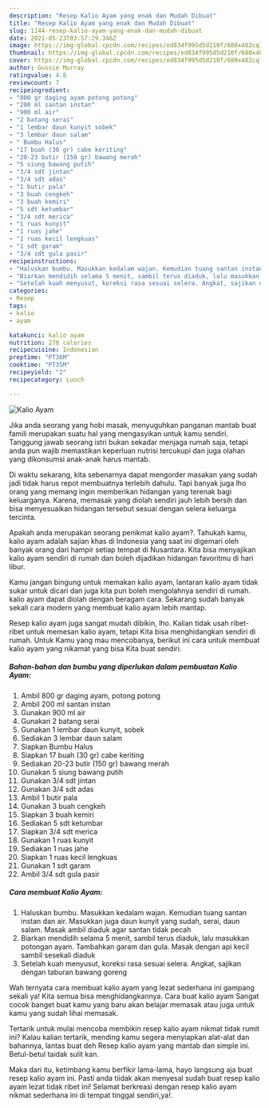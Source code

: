 ```yaml
---
description: "Resep Kalio Ayam yang enak dan Mudah Dibuat"
title: "Resep Kalio Ayam yang enak dan Mudah Dibuat"
slug: 1144-resep-kalio-ayam-yang-enak-dan-mudah-dibuat
date: 2021-05-23T03:57:29.346Z
image: https://img-global.cpcdn.com/recipes/ed834f995d5d210f/680x482cq70/kalio-ayam-foto-resep-utama.jpg
thumbnail: https://img-global.cpcdn.com/recipes/ed834f995d5d210f/680x482cq70/kalio-ayam-foto-resep-utama.jpg
cover: https://img-global.cpcdn.com/recipes/ed834f995d5d210f/680x482cq70/kalio-ayam-foto-resep-utama.jpg
author: Gussie Murray
ratingvalue: 4.8
reviewcount: 7
recipeingredient:
- "800 gr daging ayam potong potong"
- "200 ml santan instan"
- "900 ml air"
- "2 batang serai"
- "1 lembar daun kunyit sobek"
- "3 lembar daun salam"
- " Bumbu Halus"
- "17 buah (30 gr) cabe keriting"
- "20-23 butir (150 gr) bawang merah"
- "5 siung bawang putih"
- "3/4 sdt jintan"
- "3/4 sdt adas"
- "1 butir pala"
- "3 buah cengkeh"
- "3 buah kemiri"
- "5 sdt ketumbar"
- "3/4 sdt merica"
- "1 ruas kunyit"
- "1 ruas jahe"
- "1 ruas kecil lengkuas"
- "1 sdt garam"
- "3/4 sdt gula pasir"
recipeinstructions:
- "Haluskan bumbu. Masukkan kedalam wajan. Kemudian tuang santan instan dan air. Masukkan juga daun kunyit yang sudah, serai, daun salam. Masak ambil diaduk agar santan tidak pecah"
- "Biarkan mendidih selama 5 menit, sambil terus diaduk, lalu masukkan potongan ayam. Tambahkan garam dan gula. Masak dengan api kecil sambil sesekali diaduk"
- "Setelah kuah menyusut, koreksi rasa sesuai selera. Angkat, sajikan dengan taburan bawang goreng"
categories:
- Resep
tags:
- kalio
- ayam

katakunci: kalio ayam 
nutrition: 270 calories
recipecuisine: Indonesian
preptime: "PT36M"
cooktime: "PT35M"
recipeyield: "2"
recipecategory: Lunch

---
```



![Kalio Ayam](https://img-global.cpcdn.com/recipes/ed834f995d5d210f/680x482cq70/kalio-ayam-foto-resep-utama.jpg)

Jika anda seorang yang hobi masak, menyuguhkan panganan mantab buat famili merupakan suatu hal yang mengasyikan untuk kamu sendiri. Tanggung jawab seorang istri bukan sekadar menjaga rumah saja, tetapi anda pun wajib memastikan keperluan nutrisi tercukupi dan juga olahan yang dikonsumsi anak-anak harus mantab.

Di waktu  sekarang, kita sebenarnya dapat mengorder masakan yang sudah jadi tidak harus repot membuatnya terlebih dahulu. Tapi banyak juga lho orang yang memang ingin memberikan hidangan yang terenak bagi keluarganya. Karena, memasak yang diolah sendiri jauh lebih bersih dan bisa menyesuaikan hidangan tersebut sesuai dengan selera keluarga tercinta. 



Apakah anda merupakan seorang penikmat kalio ayam?. Tahukah kamu, kalio ayam adalah sajian khas di Indonesia yang saat ini digemari oleh banyak orang dari hampir setiap tempat di Nusantara. Kita bisa menyajikan kalio ayam sendiri di rumah dan boleh dijadikan hidangan favoritmu di hari libur.

Kamu jangan bingung untuk memakan kalio ayam, lantaran kalio ayam tidak sukar untuk dicari dan juga kita pun boleh mengolahnya sendiri di rumah. kalio ayam dapat diolah dengan beragam cara. Sekarang sudah banyak sekali cara modern yang membuat kalio ayam lebih mantap.

Resep kalio ayam juga sangat mudah dibikin, lho. Kalian tidak usah ribet-ribet untuk memesan kalio ayam, tetapi Kita bisa menghidangkan sendiri di rumah. Untuk Kamu yang mau mencobanya, berikut ini cara untuk membuat kalio ayam yang nikamat yang bisa Kita buat sendiri.

<!--inarticleads1-->

##### Bahan-bahan dan bumbu yang diperlukan dalam pembuatan Kalio Ayam:

1. Ambil 800 gr daging ayam, potong potong
1. Ambil 200 ml santan instan
1. Gunakan 900 ml air
1. Gunakan 2 batang serai
1. Gunakan 1 lembar daun kunyit, sobek
1. Sediakan 3 lembar daun salam
1. Siapkan  Bumbu Halus
1. Siapkan 17 buah (30 gr) cabe keriting
1. Sediakan 20-23 butir (150 gr) bawang merah
1. Gunakan 5 siung bawang putih
1. Gunakan 3/4 sdt jintan
1. Gunakan 3/4 sdt adas
1. Ambil 1 butir pala
1. Gunakan 3 buah cengkeh
1. Siapkan 3 buah kemiri
1. Sediakan 5 sdt ketumbar
1. Siapkan 3/4 sdt merica
1. Gunakan 1 ruas kunyit
1. Sediakan 1 ruas jahe
1. Siapkan 1 ruas kecil lengkuas
1. Gunakan 1 sdt garam
1. Ambil 3/4 sdt gula pasir




<!--inarticleads2-->

##### Cara membuat Kalio Ayam:

1. Haluskan bumbu. Masukkan kedalam wajan. Kemudian tuang santan instan dan air. Masukkan juga daun kunyit yang sudah, serai, daun salam. Masak ambil diaduk agar santan tidak pecah
1. Biarkan mendidih selama 5 menit, sambil terus diaduk, lalu masukkan potongan ayam. Tambahkan garam dan gula. Masak dengan api kecil sambil sesekali diaduk
1. Setelah kuah menyusut, koreksi rasa sesuai selera. Angkat, sajikan dengan taburan bawang goreng




Wah ternyata cara membuat kalio ayam yang lezat sederhana ini gampang sekali ya! Kita semua bisa menghidangkannya. Cara buat kalio ayam Sangat cocok banget buat kamu yang baru akan belajar memasak atau juga untuk kamu yang sudah lihai memasak.

Tertarik untuk mulai mencoba membikin resep kalio ayam nikmat tidak rumit ini? Kalau kalian tertarik, mending kamu segera menyiapkan alat-alat dan bahannya, lantas buat deh Resep kalio ayam yang mantab dan simple ini. Betul-betul taidak sulit kan. 

Maka dari itu, ketimbang kamu berfikir lama-lama, hayo langsung aja buat resep kalio ayam ini. Pasti anda tiidak akan menyesal sudah buat resep kalio ayam lezat tidak ribet ini! Selamat berkreasi dengan resep kalio ayam nikmat sederhana ini di tempat tinggal sendiri,ya!.

